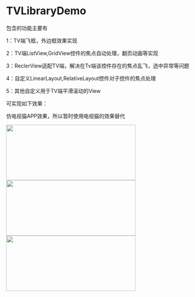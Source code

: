 # TVLibraryDemo
包含的功能主要有

1：TV端飞框，外边框效果实现

2：TV端ListView,GridView控件的焦点自动处理，翻页动画等实现

3：ReclerView适配TV端，解决在Tv端该控件存在的焦点乱飞，选中异常等问题

4：自定义LinearLayout,RelativeLayout控件对子控件的焦点处理

5：其他自定义用于TV端平滑滚动的View

可实现如下效果：

仿电视猫APP效果，所以暂时使用电视猫的效果替代

<img src="https://github.com/zhangtiansheng/TVLibraryDemo/blob/master/image/1.jpg" width=350 height=150/>
<img src="https://github.com/zhangtiansheng/TVLibraryDemo/blob/master/image/3.jpg" width=350 height=150/>
<img src="https://github.com/zhangtiansheng/TVLibraryDemo/blob/master/image/4.jpg" width=350 height=150/>
